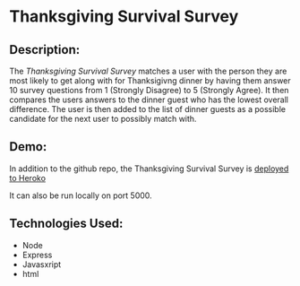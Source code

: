 # Thanksgiving Survival Survey

## Description: 

The *Thanksgiving Survival Survey* matches a user with the person they are most likely to get along with for Thanksigivng dinner by having them answer 10 survey questions from 1 (Strongly Disagree) to 5 (Strongly Agree). It then compares the users answers to the dinner guest who has the lowest overall difference. The user is then added to the list of dinner guests as a possible candidate for the next user to possibly match with.

## Demo:

In addition to the github repo, the Thanksgiving Survival Survey is [deployed to Heroko](https://friend-finder-fsf.herokuapp.com/survey)

It can also be run locally on port 5000.

## Technologies Used:

* Node
* Express
* Javasxript
* html

